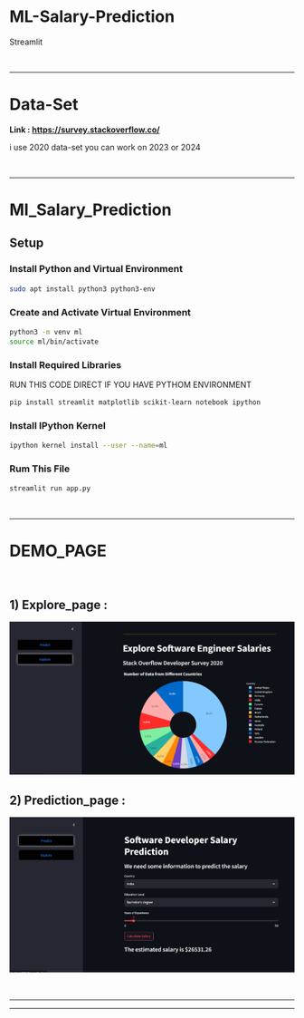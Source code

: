 # ML-Salary-Prediction
Streamlit 

<br>

-------------------------------------------------------------------------------------------------------------------------------------------------------------------------------------------------------

# Data-Set 
**Link : https://survey.stackoverflow.co/**

i use 2020 data-set you can work on 2023 or 2024

<br>

_______________________________________________________________________________________________________________________________________________________________________________________________________
# Ml_Salary_Prediction

## Setup

### Install Python and Virtual Environment

```bash
sudo apt install python3 python3-env
```

### Create and Activate Virtual Environment

```bash
python3 -m venv ml
source ml/bin/activate
```

### Install Required Libraries
RUN THIS CODE DIRECT IF YOU HAVE PYTHOM ENVIRONMENT 

```bash
pip install streamlit matplotlib scikit-learn notebook ipython
```

### Install IPython Kernel

```bash
ipython kernel install --user --name=ml
```


### Rum This File 
```bash
streamlit run app.py 
```

<br>

_______________________________________________________________________________________________________________________________________________________________________________________________________

# DEMO_PAGE
<br>

## 1) Explore_page :


![Demo Image](https://github.com/smit012/ML-Salary-Prediction/blob/main/Explore_page.png)


## 2) Prediction_page :

![Demo Image](https://github.com/smit012/ML-Salary-Prediction/blob/main/Prediction_page.png)

<br>
<hr>
<hr>
